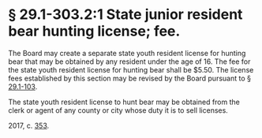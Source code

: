 # § 29.1-303.2:1 State junior resident bear hunting license; fee.

<p>The Board may create a separate state youth resident license for hunting bear that may be obtained by any resident under the age of 16. The fee for the state youth resident license for hunting bear shall be $5.50. The license fees established by this section may be revised by the Board pursuant to § <a href='http://law.lis.virginia.gov/vacode/29.1-103/'>29.1-103</a>.</p><p>The state youth resident license to hunt bear may be obtained from the clerk or agent of any county or city whose duty it is to sell licenses.</p><p>2017, c. <a href='http://lis.virginia.gov/cgi-bin/legp604.exe?171+ful+CHAP0353'>353</a>.</p>